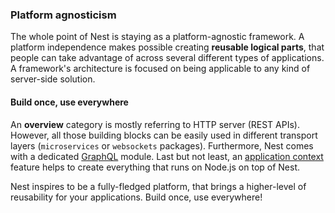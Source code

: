 ### Platform agnosticism

The whole point of Nest is staying as a platform-agnostic framework. A platform independence makes possible creating **reusable logical parts**, that people can take advantage of across several different types of applications. A framework's architecture is focused on being applicable to any kind of server-side solution.

#### Build once, use everywhere

An **overview** category is mostly referring to HTTP server (REST APIs). However, all those building blocks can be easily used in different transport layers (`microservices` or `websockets` packages). Furthermore, Nest comes with a dedicated [GraphQL](/graphql/quick-start) module. Last but not least, an [application context](/application-context) feature helps to create everything that runs on Node.js on top of Nest.

Nest inspires to be a fully-fledged platform, that brings a higher-level of reusability for your applications. Build once, use everywhere!
